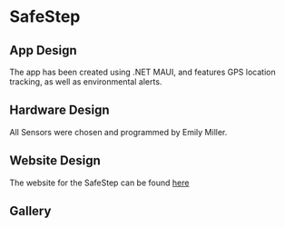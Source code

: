 # SafeStep

## App Design
The app has been created using .NET MAUI, and features GPS location tracking, as well as environmental alerts.

## Hardware Design
All Sensors were chosen and programmed by Emily Miller. 

## Website Design 
The website for the SafeStep can be found [here](https://jpcoker3.github.io)

## Gallery
